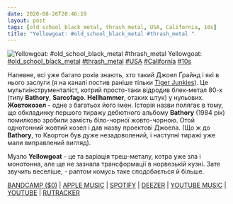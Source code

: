 ```yaml
---
date: 2020-08-26T20:46:19
layout: post
tags: [old_school_black_metal, thrash_metal, USA, California, 10s]
title: "Yellowgoat: #old_school_black_metal #thrash_metal "
---
```

![Yellowgoat: #old_school_black_metal #thrash_metal ](/assets/photos/photo_1043@26-08-2020_20-46-19.jpg)
Yellowgoat: [#old_school_black_metal](/tags/#old_school_black_metal) [#thrash_metal](/tags/#thrash_metal) [#USA](/tags/#USA) [#California](/tags/#California) [#10s](/tags/#10s)

Напевне, всі уже багато років знають, хто такий Джоел Ґрайнд і які в нього заслуги (я на каналі постив раніше тільки [Tiger Junkies](https://t.me/vast_space_unexplored/3348)). Це мультиінструменталіст, котрий просто-таки відродив блек-метал 80-х (типу **Bathory**, **Sarcofago**. **Hellhammer**, отаких штук) у нульових. **Жовтокозел** - одне з багатьох його імен. Історія назви полягає в тому, що обкладинку першого тиражу дебютного альбому **Bathory** (1984 рік) помилково зробили замість біло-чорної жовто-чорною. Отой однотонний жовтий козел і дав назву проектові Джоела. (Що ж до **Bathory**, то Квортон був дуже незадоволений, і наступні тиражі уже мали виправлений вигляд).

Музло **Yellowgoat** - це та варіація треш-металу, котра уже зла і монотонна, але ще не зазнала трансформації в норвезькій кузні. Зате звучить веселіше, - раптом комусь таке сподобається й більше.

[BANDCAMP ($0)](https://joelgrind.bandcamp.com/album/the-yellowgoat-sessions) | [APPLE MUSIC](https://music.apple.com/ru/album/the-yellowgoat-sessions/1346844679) | [SPOTIFY](https://open.spotify.com/album/6mWNuo9Ewv4BO5eHRuWwWL) | [DEEZER](https://open.spotify.com/album/6mWNuo9Ewv4BO5eHRuWwWL) | [YOUTUBE MUSIC](https://music.youtube.com/playlist?list=OLAK5uy_moFZlTyTckbC5ruubXwI_U5OSL4uASuRY) | [YOUTUBE](https://www.youtube.com/playlist?list=OLAK5uy_lApThdbal4PKvlLvZii7Pfe4i4rEdUA_s) | [RUTRACKER](https://rutracker.org/forum/viewtopic.php?t=4318921)